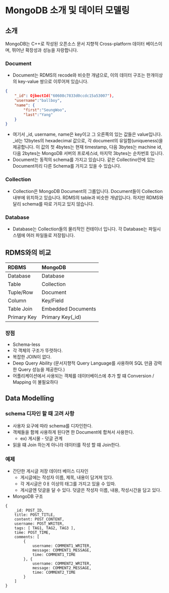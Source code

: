 # MongoDB 소개 및 데이터 모델링
## 소개
MongoDB는 C++로 작성된 오픈소스 문서 지향적 Cross-platform 데이터 베이스이며, 뛰어난 확장성과 성능을 자랑합니다.

### Document
- Document는 RDMS의 recode와 비슷한 개념으로, 이의 데이터 구조는 한개이상의 key-value 쌍으로 이루어져 있습니다.
~~~json
{
    "_id": OjbectId("60608c7833d0ccdc15a53007"),
    "username":"ballboy",
    "name": {
        "first":"SeungWoo", 
        "last":"Yang"
    }
}
~~~
- 여기서 _id, username, name은 key이고 그 오른쪽의 있는 값들은 value입니다.
_id는 12bytes의 hexadecimal 값으로, 각 document의 유일함(uniqueness)을 제공합니다.
이 값의 첫 4bytes는 현재 timestamp, 다음 3bytes는 machine id, 다음 2bytes는 MongoDB 서버의 프로세스id, 마지막 3bytes는 순차번호 입니다.
- Document는 동적의 schema를 가지고 있습니다. 같은 Collectino안에 있는 Document끼리 다른 Schema를 가지고 있을 수 있습니다.

### Collection
- Collection은 MongoDB Document의 그룹입니다. Document들이 Collection내부에 위치하고 있습니다. RDMS의 table과 비슷한 개념입니다. 하지만 RDMS와 달리 schema를 따로 가지고 있지 않습니다.

### Database
- Database는 Collection들의 물리적인 컨테이너 입니다.
각 Database는 파일시스템에 여러 파일들로 저장됩니다.

## RDMS와의 비교
|RDBMS      |MongoDB    |
|:--        |:--        |
|Database   |Database   |
|Table      |Collection |
|Tuple/Row  |Document   |
|Column     |Key/Field  |
|Table Join |Embedded Documents|
|Primary Key|Primary Key(_id)|

### 장점
- Schema-less
- 각 객체의 구조가 뚜렷하다.
- 복잡한 JOIN이 없다. 
- Deep Query Ability (문서지향적 Query Language를 사용하여 SQL 만큼 강력한 Query 성능을 제공한다.)
- 어플리케이션에서 사용되는 객체를 데이터베이스에 추가 할 떄 Conversion / Mapping 이 불필요하다

## Data Modelling
### schema 디자인 할 때 고려 사항
- 사용자 요구에 따라 schema를 디자인한다.
- 객체들을 함께 사용하게 된다면 한 Document에 합쳐서 사용한다.
    - ex) 게시물 - 덧글 관계
- 읽을 떄 Join 하는게 아니라 데이터를 작성 할 떄 Join한다.

### 예제
- 간단한 게시글 저장 데이터 베이스 디자인
    - 게시글에는 작성자 이름, 제목, 내용이 담겨져 있다.
    - 각 게시글은 0ㅐ 이상의 태그를 가지고 있을 수 있따.
    - 게시글엔 덧글을 달 수 있다. 덧글은 작성자 이름, 내용, 작성시간을 담고 있다.
- MongoDB 구조
~~~josn
{
    _id: POST_ID,
    title: POST_TITLE,
    content: POST_CONTENT,
    username: POST_WRITER,
    tags: [ TAG1, TAG2, TAG3 ],
    time: POST_TIME,
    comments: [
        {
            username: COMMENT1_WRITER,
            message: COMMENT1_MESSAGE,
            time: COMMENT1_TIME
        }, {
            username: COMMENT2_WRITER,
            message: COMMENT2_MESSAGE,
            time: COMMENT2_TIME
        }
    ]
}
~~~